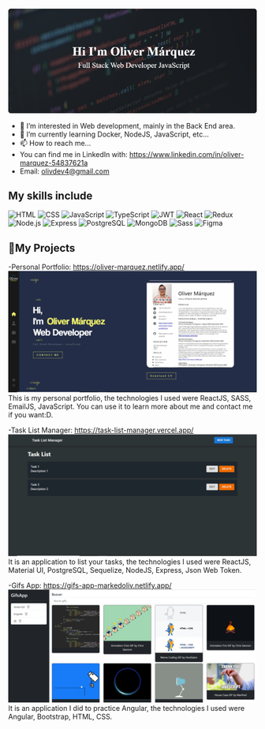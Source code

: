 ![CoverImg](https://github.com/MarkedOliv/MarkedOliv/blob/main/CoverImage.png) 
- 👀 I’m interested in Web development, mainly in the Back End area.
- 🌱 I’m currently learning Docker, NodeJS, JavaScript, etc...
- 📫 How to reach me...
-  You can find me in LinkedIn with: https://www.linkedin.com/in/oliver-marquez-54837621a
-  Email: olivdev4@gmail.com

## My skills include
![HTML](https://img.shields.io/badge/-HTML-E34F26?style=for-the-badge&logo=html5&logoColor=FAFAFA)
![CSS](https://img.shields.io/badge/-CSS-1572B6?style=for-the-badge&logo=css3&logoColor=FAFAFA)
![JavaScript](https://img.shields.io/badge/-JavaScript-F7DF1E?style=for-the-badge&logo=javascript&logoColor=333)
![TypeScript](https://img.shields.io/badge/-TypeScript-3178C6?style=for-the-badge&logo=typescript&logoColor=FAFAFA)
![JWT](https://img.shields.io/badge/JWT-black?style=for-the-badge&logo=JSON%20web%20tokens)
![React](https://img.shields.io/badge/-React-61DAFB?style=for-the-badge&logo=react&logoColor=333)
![Redux](https://img.shields.io/badge/-Redux-764ABC?style=for-the-badge&logo=redux&logoColor=FAFAFA)
![Node.js](https://img.shields.io/badge/-Node.js-339933?style=for-the-badge&logo=node.js&logoColor=FAFAFA)
![Express](https://img.shields.io/badge/-Express-FAFAFA?style=for-the-badge&logo=express&logoColor=333)
![PostgreSQL](https://img.shields.io/badge/-PostgreSQL-0064a5?style=for-the-badge&logo=postgresql&logoColor=FAFAFA)
![MongoDB](https://img.shields.io/badge/MongoDB-%234ea94b.svg?style=for-the-badge&logo=mongodb&logoColor=white)
![Sass](https://img.shields.io/badge/-Sass-CC6699?style=for-the-badge&logo=sass&logoColor=FAFAFA)
![Figma](https://img.shields.io/badge/figma-%23F24E1E.svg?style=for-the-badge&logo=figma&logoColor=white)

## 📌My Projects

-Personal Portfolio:
https://oliver-marquez.netlify.app/
![personal-portfolio](https://github.com/MarkedOliv/MarkedOliv/blob/main/PersonalPorfolio.PNG)
This is my personal portfolio, the technologies I used were ReactJS, SASS, EmailJS, JavaScript.
You can use it to learn more about me and contact me if you want:D.

-Task List Manager:
https://task-list-manager.vercel.app/
![task-list-manager](https://raw.githubusercontent.com/MarkedOliv/MarkedOliv/main/TaskListManagerHome.PNG)
It is an application to list your tasks, the technologies I used were ReactJS, Material UI, PostgreSQL, Sequelize, NodeJS, Express, Json Web Token.

-Gifs App:
https://gifs-app-markedoliv.netlify.app/
![gifs-app](https://github.com/MarkedOliv/MarkedOliv/blob/main/GifsAppMarkedOliv.png)
It is an application I did to practice Angular, the technologies I used were Angular, Bootstrap, HTML, CSS.



<!---
MarkedOliv/MarkedOliv is a ✨ special ✨ repository because its `README.md` (this file) appears on your GitHub profile.
You can click the Preview link to take a look at your changes.
--->
